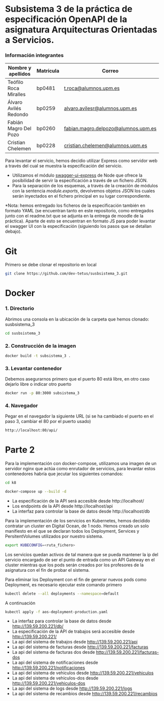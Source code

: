 # Subsistema 3 de la práctica de especificación OpenAPI de la asignatura Arquitecturas Orientadas a Servicios.
### __Información integrantes__

| Nombre y apellidos | Matrícula | Correo |
| ------ | ------ | ------ |
| Teófilo Roca Miralles | bp0481 | t.roca@alumnos.upm.es |
| Álvaro Avilés Redondo | bp0259 | alvaro.avilesr@alumnos.upm.es |
| Fabián Magro Del Pozo | bp0260 | fabian.magro.delpozo@alumnos.upm.es |
| Cristian Chelemen | bp0228 | cristian.chelemen@alumnos.upm.es |

Para levantar el servicio, hemos decidio utilizar Express como servidor web a través del cual se muestra la especificación del servicio.
- Utilizamos el módulo [swagger-ui-express] de Node que ofrece la posibilidad de servir la especificación a través de un fichero JSON.
- Para la separación de los esquemas, a través de la creación de módulos con la sentencia _module.exports_, devolvemos objetos JSON los cuales serán inyectados en el fichero principal en su lugar correspondiente.

*Nota: hemos entregado los ficheros de la especificación también en formato YAML (se encuentran tanto en este repositorio, como entregados junto con el readme.txt que se adjunta en la entrega de moodle de la práctica). Aparte de esto se encuentran en formato JS para poder levantar el swagger UI con la especificación (siguiendo los pasos que se detallan debajo).

# Git 
Primero se debe clonar el repositorio en local 
```bash
git clone https://github.com/dev-tetus/susbsistema_3.git
```
# Docker
### 1. Directorio
Abrimos una consola en la ubicación de la carpeta que hemos clonado: susbsistema_3
```bash
cd susbsistema_3
```
### 2. Construcción de la imagen
```bash 
docker build -t subsistema_3 .
```
### 3. Levantar contenedor
Debemos asegurarnos primero que el puerto 80 está libre, en otro caso dejarlo libre o indicar otro puerto
```bash
docker run -p 80:3000 subsistema_3
```
### 4. Navegador
Pegar en el navegador la siguiente URL (si se ha cambiado el puerto en el paso 3, cambiar el 80 por el puerto usado)
```bash
http://localhost:80/api/
```
   [swagger-ui-express]: <https://www.npmjs.com/package/swagger-ui-express>
   

# Parte 2

Para la implementación con docker-compose, utilizamos una imagen de un servidor nginx que actúa como enrutador de servicios,
para levantar estos contenedores habría que jecutar los siguientes comandos:
```bash
cd k8
```
```bash
docker-compose up --build -d
```
- La especificación de la API será accesible desde http://localhost/
- Los endpoints de la API desde http://localhost/api
- La interfaz para controlar la base de datos desde http://localhost/db

Para la implementación de los servicios en Kubernetes, hemos decidido contratar un cluster en Digital Ocean, de 1 nodo.
Hemos creado un solo manifiesto en el que se declaran todos los Deployment, Services y PersitentVolumes utilizados por 
nuestro sistema.

```bash
export KUBECONFIG=<ruta_fichero>
```
Los servicios quedan activos de tal manera que se pueda mantener la ip del servicio encargado de ser el punto de entrada
como un API Gateway en el cluster mientras que los pods serán creados por los profesores de la asignatura con el fin de 
probar el sistema.

Para eliminar los Deployment con el fin de generar nuevos pods como Deployment, es necesario ejecutar este comando primero
```bash
kubectl delete --all deployments --namespace=default
```
A continuación
```bash
kubectl apply -f aos-deployment-production.yaml
```

- La interfaz para controlar la base de datos desde http://139.59.200.221/db/
- La especificación de la API de trabajos será accesible desde http://139.59.200.221/
- La api del sistema de trabajos desde http://139.59.200.221/api
- La api del sistema de facturas desde http://139.59.200.221/facturas
- La api del sistema de facturas dos desde http://139.59.200.221/facturas-dos
- La api del sistema de notificaciones desde http://139.59.200.221/notificaciones
- La api del sistema de vehiculos desde http://139.59.200.221/vehiculos
- La api del sistema de vehiculos-dos desde http://139.59.200.221/vehiculos-dos
- La api del sistema de logs desde http://139.59.200.221/logs
- La api del sistema de recambios desde http://139.59.200.221/recambios
